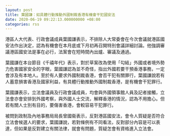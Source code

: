 ```yaml
---
layout: post
title: 葉國謙：如具體行動推動外國制裁香港有機會干犯國安法
date: 2020-06-19 09:22:13.000000000 +08:00
categories: rss
---
```


港區人大代表、行政會議成員葉國謙表示，不排除人大常委會在今次會議就港區國安法作出決定，認為有機會在本月底或下月初再召開特別會議詳細討論。他強調審議港區國安法是事在必行，法案會在短時間內出爐、審議及通過。

葉國謙在本台節目《千禧年代》表示，對於草案改為使用「勾結」外國或者境外勢力危害國家安全的字眼，葉國謙認為並不奇怪，指出外國若要干預香港事務，一定會涉及有本地人。至於有人要求外國制裁香港，會否干犯有關罪行，葉國謙說若有人蓄意損害香港及國家利益，有具體行動推動外國制裁香港，是有機會干犯罪行。

葉國謙表示，立法會議員及行政會議成員，均會與外國領事館人員及記者接觸，立法會亦會安排到外國考察，與外國人士交流，解釋香港的情況，認為不用擔心。但若有關人士別有目的，要傷害香港，會較容易干犯罪行。

被問到政制及內地事務局局長曾國衞表示，反對港區國安法，會令人質疑是否符合立法會候選人的要求，葉國謙說，若對條例有不同看法，反對部分內容是可以表達，但如果是反對建立有關法律，就會有問題，質疑怎會有資格進入立法會。
